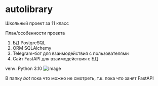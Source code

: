 # autolibrary
Школьный проект за 11 класс

План/особенности проекта
1. БД PostgreSQL
2. ORM SQLAlchemy
3. Telegram-бот для взаимодействия с пользователями
4. Сайт FastAPI для взаимодействия с БД

venv: Python 3.10
![image](https://user-images.githubusercontent.com/79855381/199222807-fb011bf7-ba10-458e-8ad6-c83c3bf091bb.png)

В папку *bot* пока что можно не смотреть, т.к. пока что занят FastAPI
